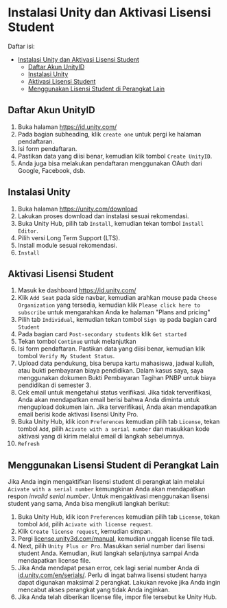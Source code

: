 # Instalasi Unity dan Aktivasi Lisensi Student

Daftar isi:
- [Instalasi Unity dan Aktivasi Lisensi Student](#instalasi-unity-dan-aktivasi-lisensi-student)
  - [Daftar Akun UnityID](#daftar-akun-unityid)
  - [Instalasi Unity](#instalasi-unity)
  - [Aktivasi Lisensi Student](#aktivasi-lisensi-student)
  - [Menggunakan Lisensi Student di Perangkat Lain](#menggunakan-lisensi-student-di-perangkat-lain)

## Daftar Akun UnityID
1. Buka halaman https://id.unity.com/
2. Pada bagian subheading, klik `create one` untuk pergi ke halaman pendaftaran.
3. Isi form pendaftaran.
4. Pastikan data yang diisi benar, kemudian klik tombol `Create UnityID`.
5. Anda juga bisa melakukan pendaftaran menggunakan OAuth dari Google, Facebook, dsb.

## Instalasi Unity
1. Buka halaman https://unity.com/download
2. Lakukan proses download dan instalasi sesuai rekomendasi.
3. Buka Unity Hub, pilih tab `Install`, kemudian tekan tombol `Install Editor`.
4. Pilih versi Long Term Support (LTS).
5. Install module sesuai rekomendasi.
6. `Install`


## Aktivasi Lisensi Student
1. Masuk ke dashboard https://id.unity.com/
2. Klik `Add Seat` pada side navbar, kemudian arahkan mouse pada `Choose Organization` yang tersedia, kemudian klik `Please click here to subscribe` untuk mengarahkan Anda ke halaman "Plans and pricing"
3. Pilih tab `Individual`, kemudian tekan tombol `Sign Up` pada bagian card `Student`
4. Pada bagian card `Post-secondary students` klik `Get started`
5. Tekan tombol `Continue` untuk melanjutkan
4. Isi form pendaftaran. Pastikan data yang diisi benar, kemudian klik tombol `Verify My Student Status`.
5. Upload data pendukung, bisa berupa kartu mahasiswa, jadwal kuliah, atau bukti pembayaran biaya pendidikan. Dalam kasus saya, saya menggunakan dokumen Bukti Pembayaran Tagihan PNBP untuk biaya pendidikan di semester 3.
6. Cek email untuk mengetahui status verifikasi. Jika tidak terverifikasi, Anda akan mendapatkan email berisi bahwa Anda diminta untuk mengupload dokumen lain. Jika terverifikasi, Anda akan mendapatkan email berisi kode aktivasi lisensi Unity Pro.
7. Buka Unity Hub, klik icon `Preferences` kemudian pilih tab `License`, tekan tombol `Add`, pilih `Acivate with a serial number` dan masukkan kode aktivasi yang di kirim melalui email di langkah sebelumnya.
8. `Refresh`

## Menggunakan Lisensi Student di Perangkat Lain

Jika Anda ingin mengaktifkan lisensi student di perangkat lain melalui `Acivate with a serial number` kemungkinan Anda akan mendapatkan respon *invalid serial number*.
Untuk mengaktivasi menggunakan lisensi student yang sama, Anda bisa mengikuti langkah berikut:

1. Buka Unity Hub, klik icon `Preferences` kemudian pilih tab `License`, tekan tombol `Add`, pilih `Acivate with license request`.
2. Klik `Create license request`, kemudian simpan.
3. Pergi [license.unity3d.com/manual](https://license.unity3d.com/manual), kemudian unggah license file tadi.
4. Next, pilih `Unity Plus or Pro`. Masukkan serial number dari lisensi student Anda. Kemudian, ikuti langkah selanjutnya sampai Anda mendapatkan license file. 
5. Jika Anda mendapat pesan error, cek lagi serial number Anda di [id.unity.com/en/serials/](https://id.unity.com/en/serials). Perlu di ingat bahwa lisensi student hanya dapat digunakan maksimal 2 perangkat. Lakukan revoke jika Anda ingin mencabut akses perangkat yang tidak Anda inginkan.
6. Jika Anda telah diberikan license file, impor file tersebut ke Unity Hub.
